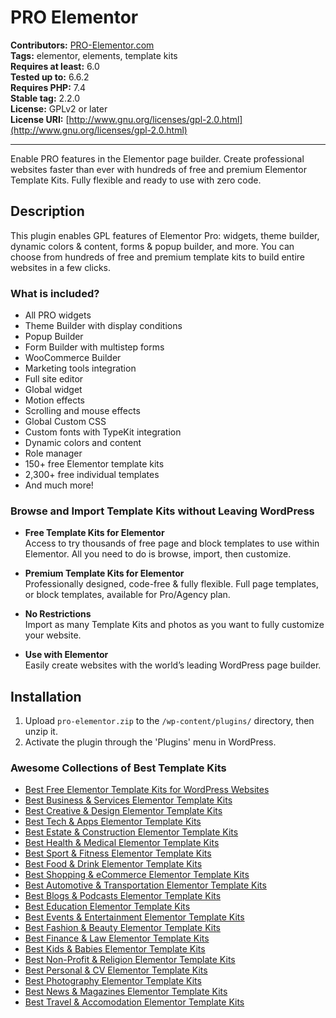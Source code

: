 # PRO Elementor

**Contributors:** [PRO-Elementor.com](https://pro-elementor.com)  
**Tags:** elementor, elements, template kits  
**Requires at least:** 6.0  
**Tested up to:** 6.6.2  
**Requires PHP:** 7.4  
**Stable tag:** 2.2.0  
**License:** GPLv2 or later  
**License URI:** [http://www.gnu.org/licenses/gpl-2.0.html](http://www.gnu.org/licenses/gpl-2.0.html)

---

Enable PRO features in the Elementor page builder. Create professional websites faster than ever with hundreds of free and premium Elementor Template Kits. Fully flexible and ready to use with zero code.

## Description

This plugin enables GPL features of Elementor Pro: widgets, theme builder, dynamic colors & content, forms & popup builder, and more. You can choose from hundreds of free and premium template kits to build entire websites in a few clicks.

### What is included?
- All PRO widgets
- Theme Builder with display conditions
- Popup Builder
- Form Builder with multistep forms
- WooCommerce Builder
- Marketing tools integration
- Full site editor
- Global widget
- Motion effects
- Scrolling and mouse effects
- Global Custom CSS
- Custom fonts with TypeKit integration
- Dynamic colors and content
- Role manager
- 150+ free Elementor template kits
- 2,300+ free individual templates
- And much more!

### Browse and Import Template Kits without Leaving WordPress
- **Free Template Kits for Elementor**  
  Access to try thousands of free page and block templates to use within Elementor. All you need to do is browse, import, then customize.

- **Premium Template Kits for Elementor**  
  Professionally designed, code-free & fully flexible. Full page templates, or block templates, available for Pro/Agency plan.

- **No Restrictions**  
  Import as many Template Kits and photos as you want to fully customize your website.

- **Use with Elementor**  
  Easily create websites with the world’s leading WordPress page builder.

## Installation

1. Upload `pro-elementor.zip` to the `/wp-content/plugins/` directory, then unzip it.
2. Activate the plugin through the 'Plugins' menu in WordPress.

### Awesome Collections of Best Template Kits
- [Best Free Elementor Template Kits for WordPress Websites](https://pro-elementor.com/best-free-elementor-template-kits-for-wordpress-websites/)
- [Best Business & Services Elementor Template Kits](https://pro-elementor.com/best-business-services-elementor-template-kits/)
- [Best Creative & Design Elementor Template Kits](https://pro-elementor.com/best-creative-design-elementor-template-kits/)
- [Best Tech & Apps Elementor Template Kits](https://pro-elementor.com/best-technology-apps-elementor-template-kits/)
- [Best Estate & Construction Elementor Template Kits](https://pro-elementor.com/best-estate-construction-elementor-template-kits/)
- [Best Health & Medical Elementor Template Kits](https://pro-elementor.com/best-health-medical-elementor-template-kits/)
- [Best Sport & Fitness Elementor Template Kits](https://pro-elementor.com/best-sport-fitness-elementor-template-kits/)
- [Best Food & Drink Elementor Template Kits](https://pro-elementor.com/best-food-drink-elementor-template-kits/)
- [Best Shopping & eCommerce Elementor Template Kits](https://pro-elementor.com/best-shopping-ecommerce-elementor-template-kits/)
- [Best Automotive & Transportation Elementor Template Kits](https://pro-elementor.com/best-automotive-transportation-elementor-template-kits/)
- [Best Blogs & Podcasts Elementor Template Kits](https://pro-elementor.com/best-blogs-podcasts-elementor-template-kits/)
- [Best Education Elementor Template Kits](https://pro-elementor.com/best-education-elementor-template-kits/)
- [Best Events & Entertainment Elementor Template Kits](https://pro-elementor.com/best-events-entertainment-elementor-template-kits/)
- [Best Fashion & Beauty Elementor Template Kits](https://pro-elementor.com/best-fashion-beauty-elementor-template-kits/)
- [Best Finance & Law Elementor Template Kits](https://pro-elementor.com/best-finance-law-elementor-template-kits/)
- [Best Kids & Babies Elementor Template Kits](https://pro-elementor.com/best-kids-babies-elementor-template-kits/)
- [Best Non-Profit & Religion Elementor Template Kits](https://pro-elementor.com/best-non-profit-religion-elementor-template-kits/)
- [Best Personal & CV Elementor Template Kits](https://pro-elementor.com/best-personal-cv-elementor-template-kits/)
- [Best Photography Elementor Template Kits](https://pro-elementor.com/best-photography-elementor-template-kits/)
- [Best News & Magazines Elementor Template Kits](https://pro-elementor.com/best-news-magazines-elementor-template-kits/)
- [Best Travel & Accomodation Elementor Template Kits](https://pro-elementor.com/best-travel-accomodation-elementor-template-kits/)
